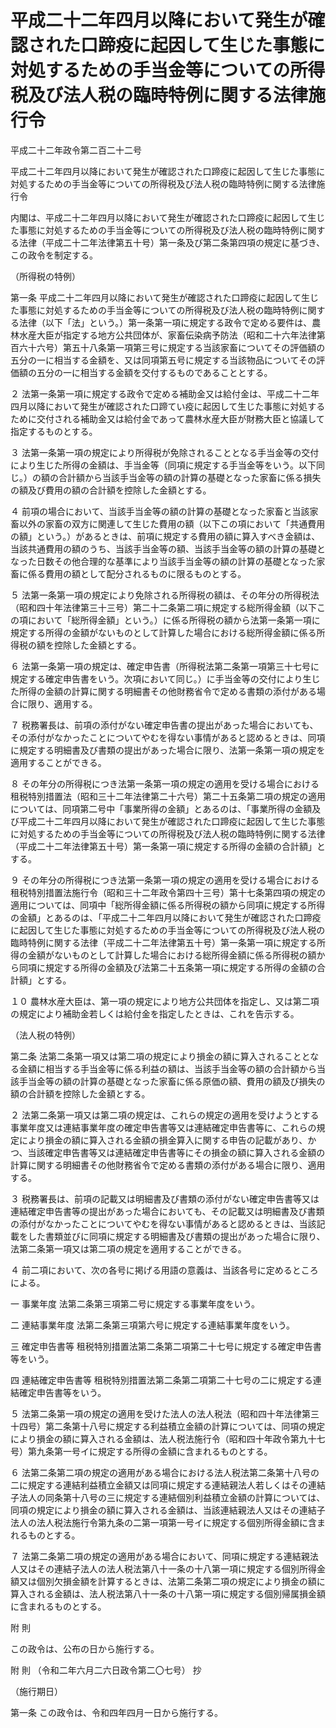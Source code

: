 # 平成二十二年四月以降において発生が確認された口蹄疫に起因して生じた事態に対処するための手当金等についての所得税及び法人税の臨時特例に関する法律施行令

平成二十二年政令第二百二十二号

平成二十二年四月以降において発生が確認された口蹄疫に起因して生じた事態に対処するための手当金等についての所得税及び法人税の臨時特例に関する法律施行令

内閣は、平成二十二年四月以降において発生が確認された口蹄疫に起因して生じた事態に対処するための手当金等についての所得税及び法人税の臨時特例に関する法律（平成二十二年法律第五十号）第一条及び第二条第四項の規定に基づき、この政令を制定する。

（所得税の特例）

第一条 平成二十二年四月以降において発生が確認された口蹄疫に起因して生じた事態に対処するための手当金等についての所得税及び法人税の臨時特例に関する法律（以下「法」という。）第一条第一項に規定する政令で定める要件は、農林水産大臣が指定する地方公共団体が、家畜伝染病予防法（昭和二十六年法律第百六十六号）第五十八条第一項第三号に規定する当該家畜についてその評価額の五分の一に相当する金額を、又は同項第五号に規定する当該物品についてその評価額の五分の一に相当する金額を交付するものであることとする。

２ 法第一条第一項に規定する政令で定める補助金又は給付金は、平成二十二年四月以降において発生が確認された口蹄てい疫に起因して生じた事態に対処するために交付される補助金又は給付金であって農林水産大臣が財務大臣と協議して指定するものとする。

３ 法第一条第一項の規定により所得税が免除されることとなる手当金等の交付により生じた所得の金額は、手当金等（同項に規定する手当金等をいう。以下同じ。）の額の合計額から当該手当金等の額の計算の基礎となった家畜に係る損失の額及び費用の額の合計額を控除した金額とする。

４ 前項の場合において、当該手当金等の額の計算の基礎となった家畜と当該家畜以外の家畜の双方に関連して生じた費用の額（以下この項において「共通費用の額」という。）があるときは、前項に規定する費用の額に算入すべき金額は、当該共通費用の額のうち、当該手当金等の額、当該手当金等の額の計算の基礎となった日数その他合理的な基準により当該手当金等の額の計算の基礎となった家畜に係る費用の額として配分されるものに限るものとする。

５ 法第一条第一項の規定により免除される所得税の額は、その年分の所得税法（昭和四十年法律第三十三号）第二十二条第二項に規定する総所得金額（以下この項において「総所得金額」という。）に係る所得税の額から法第一条第一項に規定する所得の金額がないものとして計算した場合における総所得金額に係る所得税の額を控除した金額とする。

６ 法第一条第一項の規定は、確定申告書（所得税法第二条第一項第三十七号に規定する確定申告書をいう。次項において同じ。）に手当金等の交付により生じた所得の金額の計算に関する明細書その他財務省令で定める書類の添付がある場合に限り、適用する。

７ 税務署長は、前項の添付がない確定申告書の提出があった場合においても、その添付がなかったことについてやむを得ない事情があると認めるときは、同項に規定する明細書及び書類の提出があった場合に限り、法第一条第一項の規定を適用することができる。

８ その年分の所得税につき法第一条第一項の規定の適用を受ける場合における租税特別措置法（昭和三十二年法律第二十六号）第二十五条第二項の規定の適用については、同項第二号中「事業所得の金額」とあるのは、「事業所得の金額及び平成二十二年四月以降において発生が確認された口蹄疫に起因して生じた事態に対処するための手当金等についての所得税及び法人税の臨時特例に関する法律（平成二十二年法律第五十号）第一条第一項に規定する所得の金額の合計額」とする。

９ その年分の所得税につき法第一条第一項の規定の適用を受ける場合における租税特別措置法施行令（昭和三十二年政令第四十三号）第十七条第四項の規定の適用については、同項中「総所得金額に係る所得税の額から同項に規定する所得の金額」とあるのは、「平成二十二年四月以降において発生が確認された口蹄疫に起因して生じた事態に対処するための手当金等についての所得税及び法人税の臨時特例に関する法律（平成二十二年法律第五十号）第一条第一項に規定する所得の金額がないものとして計算した場合における総所得金額に係る所得税の額から同項に規定する所得の金額及び法第二十五条第一項に規定する所得の金額の合計額」とする。

１０ 農林水産大臣は、第一項の規定により地方公共団体を指定し、又は第二項の規定により補助金若しくは給付金を指定したときは、これを告示する。

（法人税の特例）

第二条 法第二条第一項又は第二項の規定により損金の額に算入されることとなる金額に相当する手当金等に係る利益の額は、当該手当金等の額の合計額から当該手当金等の額の計算の基礎となった家畜に係る原価の額、費用の額及び損失の額の合計額を控除した金額とする。

２ 法第二条第一項又は第二項の規定は、これらの規定の適用を受けようとする事業年度又は連結事業年度の確定申告書等又は連結確定申告書等に、これらの規定により損金の額に算入される金額の損金算入に関する申告の記載があり、かつ、当該確定申告書等又は連結確定申告書等にその損金の額に算入される金額の計算に関する明細書その他財務省令で定める書類の添付がある場合に限り、適用する。

３ 税務署長は、前項の記載又は明細書及び書類の添付がない確定申告書等又は連結確定申告書等の提出があった場合においても、その記載又は明細書及び書類の添付がなかったことについてやむを得ない事情があると認めるときは、当該記載をした書類並びに同項に規定する明細書及び書類の提出があった場合に限り、法第二条第一項又は第二項の規定を適用することができる。

４ 前二項において、次の各号に掲げる用語の意義は、当該各号に定めるところによる。

一 事業年度 法第二条第三項第二号に規定する事業年度をいう。

二 連結事業年度 法第二条第三項第六号に規定する連結事業年度をいう。

三 確定申告書等 租税特別措置法第二条第二項第二十七号に規定する確定申告書等をいう。

四 連結確定申告書等 租税特別措置法第二条第二項第二十七号の二に規定する連結確定申告書等をいう。

５ 法第二条第一項の規定の適用を受けた法人の法人税法（昭和四十年法律第三十四号）第二条第十八号に規定する利益積立金額の計算については、同項の規定により損金の額に算入される金額は、法人税法施行令（昭和四十年政令第九十七号）第九条第一号イに規定する所得の金額に含まれるものとする。

６ 法第二条第二項の規定の適用がある場合における法人税法第二条第十八号の二に規定する連結利益積立金額又は同項に規定する連結親法人若しくはその連結子法人の同条第十八号の三に規定する連結個別利益積立金額の計算については、同項の規定により損金の額に算入される金額は、当該連結親法人又はその連結子法人の法人税法施行令第九条の二第一項第一号イに規定する個別所得金額に含まれるものとする。

７ 法第二条第二項の規定の適用がある場合において、同項に規定する連結親法人又はその連結子法人の法人税法第八十一条の十八第一項に規定する個別所得金額又は個別欠損金額を計算するときは、法第二条第二項の規定により損金の額に算入される金額は、法人税法第八十一条の十八第一項に規定する個別帰属損金額に含まれるものとする。

附 則

この政令は、公布の日から施行する。

附 則 （令和二年六月二六日政令第二〇七号） 抄

（施行期日）

第一条 この政令は、令和四年四月一日から施行する。
